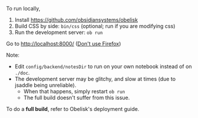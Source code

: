 To run locally,

1. Install https://github.com/obsidiansystems/obelisk
1. Build CSS by side: `bin/css` (optional; run if you are modifying css)
1. Run the development server: `ob run`

Go to <http://localhost:8000/> ([Don't use Firefox](https://github.com/reflex-frp/reflex-examples/issues/30#issuecomment-462827693))

Note:

- Edit `config/backend/notesDir` to run on your own notebook instead of on `./doc`.
- The development server may be glitchy, and slow at times (due to jsaddle being unreliable). 
  - When that happens, simply restart `ob run`
  - The full build doesn't suffer from this issue.

To do a **full build**, refer to Obelisk's deployment guide.
